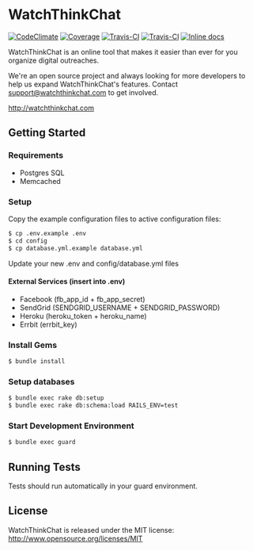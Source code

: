 # WatchThinkChat
[![CodeClimate](http://img.shields.io/codeclimate/github/CruGlobal/watchthinkchat.svg?style=flat)](https://codeclimate.com/github/CruGlobal/watchthinkchat) [![Coverage](http://img.shields.io/codeclimate/coverage/github/CruGlobal/watchthinkchat.svg?style=flat)](https://codeclimate.com/github/CruGlobal/watchthinkchat) [![Travis-CI](http://img.shields.io/travis/CruGlobal/watchthinkchat.svg?style=flat)](https://travis-ci.org/CruGlobal/watchthinkchat) [![Travis-CI](http://img.shields.io/gemnasium/CruGlobal/watchthinkchat.svg?style=flat)](https://gemnasium.com/CruGlobal/watchthinkchat)
[![Inline docs](http://inch-ci.org/github/CruGlobal/watchthinkchat.svg?branch=master&style=flat)](http://inch-ci.org/github/CruGlobal/watchthinkchat)

WatchThinkChat is an online tool that makes it easier than ever for you organize digital outreaches.

We're an open source project and always looking for more developers to help us expand WatchThinkChat's features.  Contact support@watchthinkchat.com to get involved.

http://watchthinkchat.com

## Getting Started

### Requirements

* Postgres SQL
* Memcached

### Setup

Copy the example configuration files to active configuration files:

```bash
$ cp .env.example .env
$ cd config
$ cp database.yml.example database.yml
```

Update your new .env and config/database.yml files

#### External Services (insert into .env)
* Facebook (fb\_app\_id + fb\_app\_secret)
* SendGrid (SENDGRID\_USERNAME + SENDGRID\_PASSWORD)
* Heroku (heroku\_token + heroku\_name)
* Errbit (errbit\_key)

### Install Gems

```bash
$ bundle install
```

### Setup databases

```bash
$ bundle exec rake db:setup
$ bundle exec rake db:schema:load RAILS_ENV=test
```

### Start Development Environment

```bash
$ bundle exec guard
```

## Running Tests

Tests should run automatically in your guard environment.

## License

WatchThinkChat is released under the MIT license:  http://www.opensource.org/licenses/MIT
